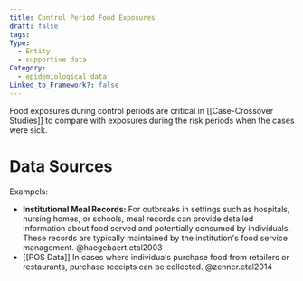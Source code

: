 ```yaml
---
title: Control Period Food Exposures
draft: false
tags: 
Type:
  - Entity
  - supportive data
Category:
  - epidemiological data
Linked_to_Framework?: false
---
```

Food exposures during control periods are critical in [[Case-Crossover Studies]] to compare with exposures during the risk periods when the cases were sick. 

# Data Sources 
Exampels: 
- **Institutional Meal Records:** For outbreaks in settings such as hospitals, nursing homes, or schools, meal records can provide detailed information about food served and potentially consumed by individuals. These records are typically maintained by the institution's food service management. @haegebaert.etal2003
- [[POS Data]] In cases where individuals purchase food from retailers or restaurants, purchase receipts can be collected. @zenner.etal2014